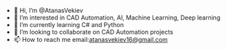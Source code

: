 - 👋 Hi, I’m @AtanasVekiev
- 👀 I’m interested in CAD Automation, AI, Machine Learning, Deep learning
- 🌱 I’m currently learning C# and Python
- 💞️ I’m looking to collaborate on CAD Automation projects
- 📫 How to reach me email:atanasvekiev16@gmail.com


<!---
AtanasVekiev/AtanasVekiev is a ✨ special ✨ repository because its `README.md` (this file) appears on your GitHub profile.
You can click the Preview link to take a look at your changes.
--->

